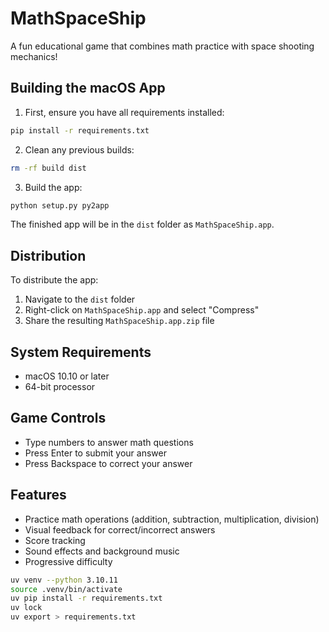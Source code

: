 # MathSpaceShip

A fun educational game that combines math practice with space shooting mechanics!

## Building the macOS App

1. First, ensure you have all requirements installed:
```bash
pip install -r requirements.txt
```

2. Clean any previous builds:
```bash
rm -rf build dist
```

3. Build the app:
```bash
python setup.py py2app
```

The finished app will be in the `dist` folder as `MathSpaceShip.app`.

## Distribution

To distribute the app:

1. Navigate to the `dist` folder
2. Right-click on `MathSpaceShip.app` and select "Compress"
3. Share the resulting `MathSpaceShip.app.zip` file

## System Requirements

- macOS 10.10 or later
- 64-bit processor

## Game Controls

- Type numbers to answer math questions
- Press Enter to submit your answer
- Press Backspace to correct your answer

## Features

- Practice math operations (addition, subtraction, multiplication, division)
- Visual feedback for correct/incorrect answers
- Score tracking
- Sound effects and background music
- Progressive difficulty
```bash
uv venv --python 3.10.11
source .venv/bin/activate
uv pip install -r requirements.txt
uv lock
uv export > requirements.txt
```